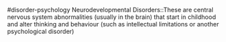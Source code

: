 #disorder-psychology 
Neurodevelopmental Disorders::These are central nervous system abnormalities (usually in the brain) that start in childhood and alter thinking and behaviour (such as intellectual limitations or another psychological disorder)